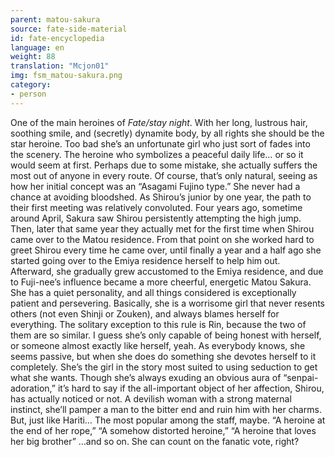 ```yaml
---
parent: matou-sakura
source: fate-side-material
id: fate-encyclopedia
language: en
weight: 88
translation: "Mcjon01"
img: fsm_matou-sakura.png
category:
- person
---
```


One of the main heroines of *Fate/stay night*.
With her long, lustrous hair, soothing smile, and (secretly) dynamite body, by all rights she should be the star heroine. Too bad she’s an unfortunate girl who just sort of fades into the scenery.
The heroine who symbolizes a peaceful daily life… or so it would seem at first. Perhaps due to some mistake, she actually suffers the most out of anyone in every route.
Of course, that’s only natural, seeing as how her initial concept was an “Asagami Fujino type.” She never had a chance at avoiding bloodshed.
As Shirou’s junior by one year, the path to their first meeting was relatively convoluted.
Four years ago, sometime around April, Sakura saw Shirou persistently attempting the high jump.
Then, later that same year they actually met for the first time when Shirou came over to the Matou residence. From that point on she worked hard to greet Shirou every time he came over, until finally a year and a half ago she started going over to the Emiya residence herself to help him out.
Afterward, she gradually grew accustomed to the Emiya residence, and due to Fuji-nee’s influence became a more cheerful, energetic Matou Sakura.
She has a quiet personality, and all things considered is exceptionally patient and persevering.
Basically, she is a worrisome girl that never resents others (not even Shinji or Zouken), and always blames herself for everything.
The solitary exception to this rule is Rin, because the two of them are so similar. I guess she’s only capable of being honest with herself, or someone almost exactly like herself, yeah.
As everybody knows, she seems passive, but when she does do something she devotes herself to it completely. She’s the girl in the story most suited to using seduction to get what she wants.
Though she’s always exuding an obvious aura of “senpai-adoration,” it’s hard to say if the all-important object of her affection, Shirou, has actually noticed or not.
A devilish woman with a strong maternal instinct, she’ll pamper a man to the bitter end and ruin him with her charms. But, just like Hariti…
The most popular among the staff, maybe. “A heroine at the end of her rope,” “A somehow distorted heroine,” “A heroine that loves her big brother” …and so on. She can count on the fanatic vote, right?
